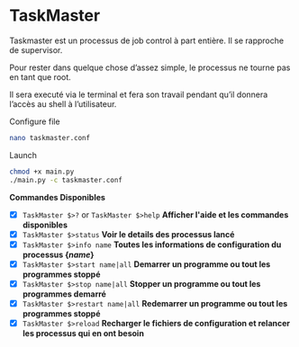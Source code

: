 # TaskMaster
Taskmaster est un processus de job control à part entière. Il se rapproche de supervisor.

Pour rester dans quelque chose d’assez simple, le processus ne  tourne pas en tant que root.

Il sera executé via le terminal et fera son travail pendant qu’il donnera l’accès au shell à l’utilisateur.

Configure file
```bash
nano taskmaster.conf
```

Launch
```bash
chmod +x main.py
./main.py -c taskmaster.conf
```

**Commandes Disponibles**

- [x] `TaskMaster $>?` or `TaskMaster $>help` **Afficher l'aide et les commandes disponibles**
- [x] `TaskMaster $>status`  **Voir le details des processus lancé**
- [x] `TaskMaster $>info name` **Toutes les informations de configuration du processus {*name*}**
- [x] `TaskMaster $>start name|all` **Demarrer un programme ou tout les programmes stoppé**
- [x] `TaskMaster $>stop name|all` **Stopper un programme ou tout les programmes demarré**
- [x] `TaskMaster $>restart name|all` **Redemarrer un programme ou tout les programmes stoppé**
- [x] `TaskMaster $>reload` **Recharger le fichiers de configuration et relancer les processus qui en ont besoin**
